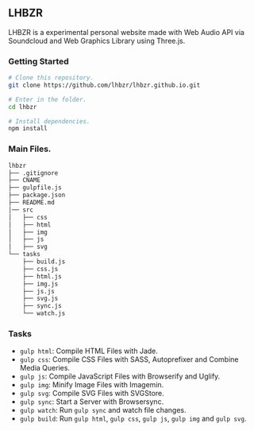 ## LHBZR
LHBZR is a experimental personal website made with Web Audio API via Soundcloud and Web Graphics Library using Three.js.

### Getting Started
```sh
# Clone this repository.
git clone https://github.com/lhbzr/lhbzr.github.io.git

# Enter in the folder.
cd lhbzr

# Install dependencies.
npm install
```

### Main Files.
```sh
lhbzr
├── .gitignore
├── CNAME
├── gulpfile.js
├── package.json
├── README.md
│── src
│   ├── css
│   ├── html
│   ├── img
│   ├── js
│   ├── svg
└── tasks
    ├── build.js
    ├── css.js
    ├── html.js
    ├── img.js
    ├── js.js
    ├── svg.js
    ├── sync.js
    └── watch.js
```

### Tasks
- `gulp html`: Compile HTML Files with Jade.
- `gulp css`: Compile CSS Files with SASS, Autoprefixer and Combine Media Queries.
- `gulp js`: Compile JavaScript Files with Browserify and Uglify.
- `gulp img`: Minify Image Files with Imagemin.
- `gulp svg`: Compile SVG Files with SVGStore.
- `gulp sync`: Start a Server with Browsersync.
- `gulp watch`: Run `gulp sync` and watch file changes.
- `gulp build`: Run `gulp html`, `gulp css`, `gulp js`, `gulp img` and `gulp svg`.
